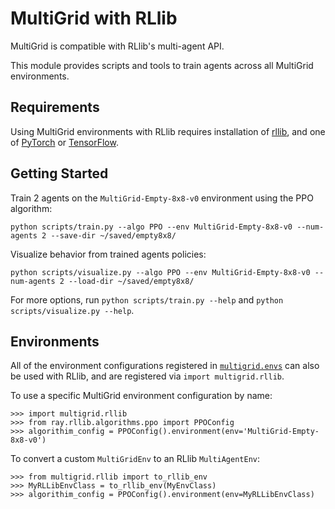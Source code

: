 # MultiGrid with RLlib

MultiGrid is compatible with RLlib's multi-agent API.

This module provides scripts and tools to train agents across all MultiGrid environments.

## Requirements

Using MultiGrid environments with RLlib requires installation of [rllib](https://docs.ray.io/en/latest/rllib/index.html), and one of [PyTorch](https://pytorch.org/) or [TensorFlow](https://www.tensorflow.org/).

## Getting Started

Train 2 agents on the `MultiGrid-Empty-8x8-v0` environment using the PPO algorithm:

    python scripts/train.py --algo PPO --env MultiGrid-Empty-8x8-v0 --num-agents 2 --save-dir ~/saved/empty8x8/

Visualize behavior from trained agents policies:

    python scripts/visualize.py --algo PPO --env MultiGrid-Empty-8x8-v0 --num-agents 2 --load-dir ~/saved/empty8x8/

For more options, run ``python scripts/train.py --help`` and ``python scripts/visualize.py --help``.

## Environments

All of the environment configurations registered in [`multigrid.envs`](../envs/__init__.py) can also be used with RLlib, and are registered via `import multigrid.rllib`.

To use a specific MultiGrid environment configuration by name:

    >>> import multigrid.rllib
    >>> from ray.rllib.algorithms.ppo import PPOConfig
    >>> algorithim_config = PPOConfig().environment(env='MultiGrid-Empty-8x8-v0')

To convert a custom `MultiGridEnv` to an RLlib `MultiAgentEnv`:

    >>> from multigrid.rllib import to_rllib_env
    >>> MyRLLibEnvClass = to_rllib_env(MyEnvClass)
    >>> algorithim_config = PPOConfig().environment(env=MyRLLibEnvClass)
